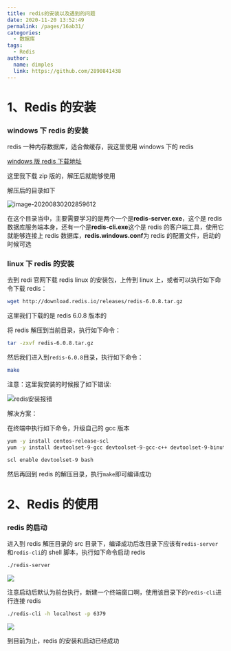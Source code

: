 ```yaml
---
title: redis的安装以及遇到的问题
date: 2020-11-20 13:52:49
permalink: /pages/16ab31/
categories:
  - 数据库
tags:
  - Redis
author:
  name: dimples
  link: https://github.com/2890841438
---
```


# 1、Redis 的安装

### windows 下 redis 的安装

redis 一种内存数据库，适合做缓存，我这里使用 windows 下的 redis

[windows 版 redis 下载地址](https://github.com/microsoftarchive/redis/releases)

这里我下载 zip 版的，解压后就能够使用

解压后的目录如下

![image-20200830202859612](https://s1.ax1x.com/2020/09/09/w3LPZq.png)

在这个目录当中，主要需要学习的是两个一个是**redis-server.exe**，这个是 redis 数据库服务端本身，还有一个是**redis-cli.exe**这个是 redis 的客户端工具，使用它就能够连接上 redis 数据库，**redis.windows.conf**为 redis 的配置文件，启动的时候可选

### linux 下 redis 的安装

去到 redi 官网下载 redis linux 的安装包，上传到 linux 上，或者可以执行如下命令下载 redis：

```bash
wget http://download.redis.io/releases/redis-6.0.8.tar.gz
```

这里我们下载的是 redis 6.0.8 版本的

将 redis 解压到当前目录，执行如下命令：

```bash
tar -zxvf redis-6.0.8.tar.gz
```

然后我们进入到`redis-6.0.8`目录，执行如下命令：

```bash
make
```

注意：这里我安装的时候报了如下错误:

![redis安装报错](https://gitee.com/Dimples_Yj/my-img/raw/master/img/20200923003507.png)

解决方案：

在终端中执行如下命令，升级自己的 gcc 版本

```bash
yum -y install centos-release-scl
yum -y install devtoolset-9-gcc devtoolset-9-gcc-c++ devtoolset-9-binutils

scl enable devtoolset-9 bash
```

然后再回到 redis 的解压目录，执行`make`即可编译成功

# 2、Redis 的使用

### redis 的启动

进入到 redis 解压目录的 src 目录下，编译成功后改目录下应该有`redis-server`和`redis-cli`的 shell 脚本，执行如下命令启动 redis

```bash
./redis-server
```

![](https://gitee.com/Dimples_Yj/my-img/raw/master/img/20200923005334.png)

注意启动后默认为前台执行，新建一个终端窗口啊，使用该目录下的`redis-cli`进行连接 redis

```bash
./redis-cli -h localhost -p 6379
```

![](https://gitee.com/Dimples_Yj/my-img/raw/master/img/20200923005529.png)

到目前为止，redis 的安装和启动已经成功
